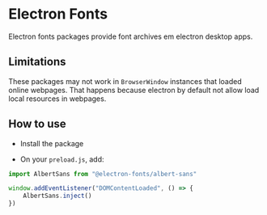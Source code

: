 # Electron Fonts

Electron fonts packages provide font archives em electron desktop apps.

## Limitations

These packages may not work in `BrowserWindow` instances that loaded online webpages. That happens because electron by default not allow load local resources in webpages.

## How to use

* Install the package

* On your `preload.js`, add:

```ts
import AlbertSans from "@electron-fonts/albert-sans"

window.addEventListener("DOMContentLoaded", () => {
    AlbertSans.inject()
})
```